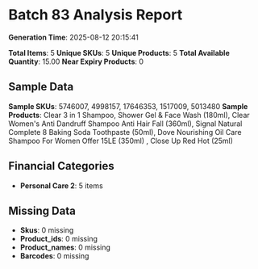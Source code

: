 # Batch 83 Analysis Report

**Generation Time**: 2025-08-12 20:15:41

**Total Items**: 5
**Unique SKUs**: 5
**Unique Products**: 5
**Total Available Quantity**: 15.00
**Near Expiry Products**: 0

## Sample Data
**Sample SKUs**: 5746007, 4998157, 17646353, 1517009, 5013480
**Sample Products**: Clear 3 in 1 Shampoo, Shower Gel & Face Wash (180ml), Clear Women's Anti Dandruff Shampoo Anti Hair Fall (360ml), Signal Natural Complete 8 Baking Soda Toothpaste (50ml), Dove Nourishing Oil Care Shampoo For Women Offer 15LE (350ml) , Close Up Red Hot (25ml)

## Financial Categories
- **Personal Care 2**: 5 items

## Missing Data
- **Skus**: 0 missing
- **Product_ids**: 0 missing
- **Product_names**: 0 missing
- **Barcodes**: 0 missing
